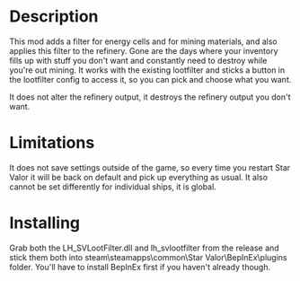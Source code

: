 # Description
This mod adds a filter for energy cells and for mining materials, and also applies this filter to the refinery. 
Gone are the days where your inventory fills up with stuff you don't want and constantly need to destroy while you're out mining.
It works with the existing lootfilter and sticks a button in the lootfilter config to access it, so you can pick and choose what you want.

It does not alter the refinery output, it destroys the refinery output you don't want.

# Limitations
It does not save settings outside of the game, so every time you restart Star Valor it will be back on default and pick up everything as usual. 
It also cannot be set differently for individual ships, it is global.

# Installing
Grab both the LH_SVLootFilter.dll and lh_svlootfilter from the release and stick them both into steam\steamapps\common\Star Valor\BepInEx\plugins folder.
You'll have to install BepInEx first if you haven't already though.
